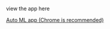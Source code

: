view the app here 

[Auto ML app (Chrome is recommended)](https://share.streamlit.io/alternativeritam/auto-ml-app/switch.py)
